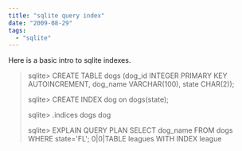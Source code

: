 ```yaml
---
title: "sqlite query index"
date: "2009-08-29"
tags: 
  - "sqlite"
---
```


Here is a basic intro to sqlite indexes.

> sqlite> CREATE TABLE dogs (dog\_id INTEGER PRIMARY KEY AUTOINCREMENT, dog\_name VARCHAR(100), state CHAR(2));
> 
> sqlite> CREATE INDEX dog on dogs(state);
> 
> sqlite> .indices dogs dog
> 
> sqlite> EXPLAIN QUERY PLAN SELECT dog\_name FROM dogs WHERE state='FL'; 0|0|TABLE leagues WITH INDEX league
